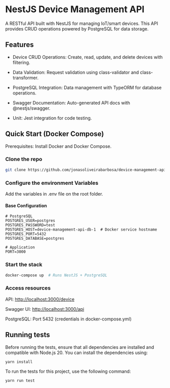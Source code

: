 # NestJS Device Management API

A RESTful API built with NestJS for managing IoT/smart devices. This API provides CRUD operations powered by PostgreSQL for data storage.

## Features

- Device CRUD Operations: Create, read, update, and delete devices with filtering.

- Data Validation: Request validation using class-validator and class-transformer.

- PostgreSQL Integration: Data management with TypeORM for database operations.

- Swagger Documentation: Auto-generated API docs with @nestjs/swagger.

- Unit: Jest integration for code testing.

## Quick Start (Docker Compose)

Prerequisites: Install Docker and Docker Compose.

### Clone the repo

```bash
git clone https://github.com/jonasoliveirabarbosa/device-management-api.git
```

### Configure the environment Variables

Add the variables in .env file on the root folder.

#### Base Configuration

```env
# PostgreSQL
POSTGRES_USER=postgres
POSTGRES_PASSWORD=test
POSTGRES_HOST=device-management-api-db-1  # Docker service hostname
POSTGRES_PORT=5432
POSTGRES_DATABASE=postgres

# Application
PORT=3000
```

### Start the stack

```bash
docker-compose up  # Runs NestJS + PostgreSQL
```

### Access resources

API: <http://localhost:3000/device>

Swagger UI: <http://localhost:3000/api>

PostgreSQL: Port 5432 (credentials in docker-compose.yml)

## Running tests

Before running the tests, ensure that all dependencies are installed and compatible with Node.js 20. You can install the dependencies using:

```bash
yarn install
```

To run the tests for this project, use the following command:

```bash
yarn run test
```
